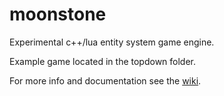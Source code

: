 moonstone
=========

Experimental c++/lua entity system game engine.

Example game located in the topdown folder.

For more info and documentation see the [wiki](https://github.com/lukemetz/moonstone/wiki/_pages).

